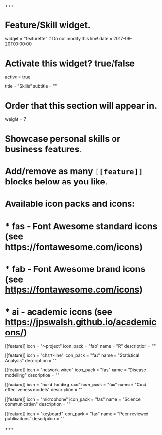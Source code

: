 +++
# Feature/Skill widget.
widget = "featurette"  # Do not modify this line!
date = 2017-09-20T00:00:00

# Activate this widget? true/false
active = true

title = "Skills"
subtitle = ""

# Order that this section will appear in.
weight = 7

# Showcase personal skills or business features.
# 
# Add/remove as many `[[feature]]` blocks below as you like.
# 
# Available icon packs and icons:
# * fas - Font Awesome standard icons (see https://fontawesome.com/icons)
# * fab - Font Awesome brand icons (see https://fontawesome.com/icons)
# * ai - academic icons (see https://jpswalsh.github.io/academicons/)

[[feature]]
  icon = "r-project"
  icon_pack = "fab"
  name = "R"
  description = ""
  
[[feature]]
  icon = "chart-line"
  icon_pack = "fas"
  name = "Statistical Analysis"
  description = ""  
  
[[feature]]
  icon = "network-wired"
  icon_pack = "fas"
  name = "Disease modelling"
  description = ""  
  
[[feature]]
  icon = "hand-holding-usd"
  icon_pack = "fas"
  name = "Cost-effectiveness models"
  description = ""    

[[feature]]
  icon = "microphone"
  icon_pack = "fas"
  name = "Science communication"
  description = ""
  
[[feature]]
  icon = "keyboard"
  icon_pack = "fas"
  name = "Peer-reviewed publications"
  description = ""  

+++
